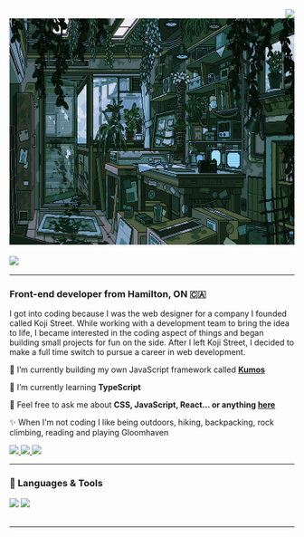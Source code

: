 <img align="right" src="https://visitor-badge.laobi.icu/badge?page_id=UnionPAC.UnionPAC" />

<div align='left'>
  <img src="https://github.com/UnionPAC/UnionPAC/blob/main/jungle-lab.gif" alt="A jungle science lab, where plants thrive both on the ground and on the walls" height='400' />
  <br/>
  <br/>
  <img src="http://readme-typing-svg.herokuapp.com?font=Sixtyfour&size=28&duration=2000&pause=1000&color=0470F7&random=false&width=435&lines=Hey+Stranger+%F0%9F%91%8B;I'm+Geoff+Jamieson+%F0%9F%99%82;Thanks+for+stopping+by!" />
  <hr/>
  <h3 >Front-end developer from Hamilton, ON 🇨🇦</h3>

  <p>I got into coding because I was the web designer for a company I founded called Koji Street. While working with a development team to bring the idea to life, I became interested in the coding aspect of things and began building small projects for fun on the side. After I left Koji Street, I decided to make a full time switch to pursue a career in web development.</p>

  🔭 I’m currently building my own JavaScript framework called <a href='https://www.npmjs.com/package/kumos'>**Kumos**</a>
 
 🌱 I’m currently learning **TypeScript**

💬 Feel free to ask me about **CSS, JavaScript, React... or anything [here](https://github.com/UnionPAC/UnionPAC/issues)**

✨ When I'm not coding I like being outdoors, hiking, backpacking, rock climbing, reading and playing Gloomhaven

<div> 
  <a href="mailto:geoff.ijamieson@gmail.com">
    <img src="https://img.shields.io/badge/Gmail-333333?style=for-the-badge&logo=gmail&logoColor=red" />
  </a>
  <a href="https://www.linkedin.com/in/geoffjamieson/" target="_blank">
    <img src="https://img.shields.io/badge/LinkedIn-0077B5?style=for-the-badge&logo=linkedin&logoColor=white" target="_blank" />
  </a>
  <a href="https://www.geoffjamieson.com/" target="_blank">
     <img src="https://img.shields.io/badge/Portfolio-FF5722?style=for-the-badge&logo=todoist&logoColor=white" target="_blank" /> <!-- sqlite, safari, google-chrome are other good icon options -->
  </a>
</div>

---

### 🧰 Languages & Tools

<div>
    <img src="https://skillicons.dev/icons?i=html,css,tailwind,javascript,typescript,react,nextjs" />
    <img src="https://skillicons.dev/icons?i=nodejs,express,mongodb,git,github" /><br>
</div>

<br/>
<hr/>

</div>



